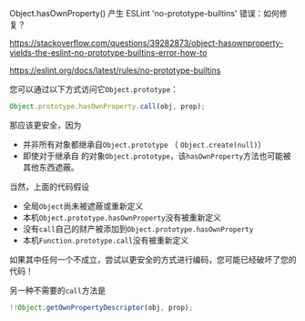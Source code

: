 Object.hasOwnProperty() 产生 ESLint 'no-prototype-builtins' 错误：如何修复？

https://stackoverflow.com/questions/39282873/object-hasownproperty-yields-the-eslint-no-prototype-builtins-error-how-to



https://eslint.org/docs/latest/rules/no-prototype-builtins



您可以通过以下方式访问它`Object.prototype`：

```js
Object.prototype.hasOwnProperty.call(obj, prop);
```

那应该更安全，因为

- 并非所有对象都继承自`Object.prototype` （ `Object.create(null)`）
- 即使对于继承自 的对象`Object.prototype`，该`hasOwnProperty`方法也可能被其他东西遮蔽。

当然，上面的代码假设

- 全局`Object`尚未被遮蔽或重新定义
- 本机`Object.prototype.hasOwnProperty`没有被重新定义
- 没有`call`自己的财产被添加到`Object.prototype.hasOwnProperty`
- 本机`Function.prototype.call`没有被重新定义

如果其中任何一个不成立，尝试以更安全的方式进行编码，您可能已经破坏了您的代码！

另一种不需要的`call`方法是

```js
!!Object.getOwnPropertyDescriptor(obj, prop);
```